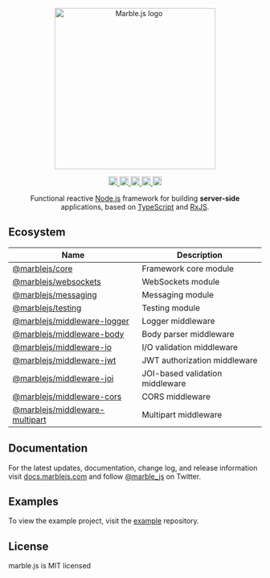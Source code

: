 <p align="center">
  <a href="https://marblejs.com">
    <img src="https://github.com/marblejs/marble/blob/master/assets/img/logo.png?raw=true" width="320" alt="Marble.js logo"/>
  </a>
</p>

<p align="center">
  <a href="https://www.npmjs.com/package/@marblejs/core">
    <img src="https://github.com/marblejs/marble/workflows/Test%20suite/badge.svg" alt="GitHub Actions" status" height="18">
  </a>
  <a href="https://badge.fury.io/js/%40marblejs%2Fcore">
    <img src="https://badge.fury.io/js/%40marblejs%2Fcore.svg" alt="npm version" height="18">
  </a>
  <a href="https://codecov.io/gh/marblejs/marble?branch=master">
    <img src="https://codecov.io/gh/marblejs/marble/coverage.svg?branch=master" alt="Codecov coverage" height="18">
  </a>
  <a href="https://lernajs.io">
    <img src="https://img.shields.io/badge/maintained%20with-lerna-cc00ff.svg" alt="Maintained with lerna" height="18">
  </a>
  <a href="https://gitter.im/marblejs/community?utm_source=badge&utm_medium=badge&utm_campaign=pr-badge">
    <img src="https://badges.gitter.im/marblejs/community.svg" alt="Gitter" height="18">
  </a>
</p>

<p align="center">
Functional reactive <a href="http://nodejs.org" target="blank">Node.js</a> framework for building <strong>server-side</strong> applications, based on <a href="https://www.typescriptlang.org" target="blank">TypeScript</a> and <a href="http://reactivex.io/rxjs" target="blank">RxJS</a>.
</p>

## <a name="ecosystem"></a> Ecosystem
| Name                        | Description                                                                                  |
| --------------------------- | -------------------------------------------------------------------------------------------- |
| [@marblejs/core](https://www.npmjs.com/package/@marblejs/core)                           | Framework core module           |
| [@marblejs/websockets](https://www.npmjs.com/package/@marblejs/websockets)               | WebSockets module               |
| [@marblejs/messaging](https://www.npmjs.com/package/@marblejs/messaging)                 | Messaging module                |
| [@marblejs/testing](https://www.npmjs.com/package/@marblejs/testing)                     | Testing module                  |
| [@marblejs/middleware-logger](https://www.npmjs.com/package/@marblejs/middleware-logger) | Logger middleware               |
| [@marblejs/middleware-body](https://www.npmjs.com/package/@marblejs/middleware-body)     | Body parser middleware          |
| [@marblejs/middleware-io](https://www.npmjs.com/package/@marblejs/middleware-io)         | I/O validation middleware       |
| [@marblejs/middleware-jwt](https://www.npmjs.com/package/@marblejs/middleware-jwt)       | JWT authorization middleware    |
| [@marblejs/middleware-joi](https://www.npmjs.com/package/@marblejs/middleware-joi)       | JOI-based validation middleware |
| [@marblejs/middleware-cors](https://www.npmjs.com/package/@marblejs/middleware-cors)     | CORS middleware                 |
| [@marblejs/middleware-multipart](https://www.npmjs.com/package/@marblejs/middleware-multipart) | Multipart middleware      |

## <a name="docs"></a> Documentation

For the latest updates, documentation, change log, and release information visit [docs.marblejs.com](https://docs.marblejs.com) and follow [@marble_js](https://twitter.com/marble_js) on Twitter.

## <a name="examples"></a> Examples

To view the example project, visit the [example](https://github.com/marblejs/example) repository.

## License

marble.js is MIT licensed
